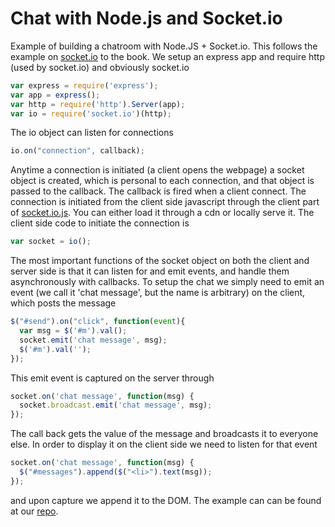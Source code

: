 # Chat with Node.js and Socket.io

Example of building a chatroom with Node.JS + Socket.io. This follows the example on [socket.io](http://socket.io/get-started/chat/) to the book. We setup an express app and require http (used by socket.io) and obviously socket.io

```javascript
var express = require('express');
var app = express();
var http = require('http').Server(app);
var io = require('socket.io')(http);
```

The io object can listen for connections

```javascript
io.on("connection", callback);
```
Anytime a connection is initiated (a client opens the webpage) a socket object is created, which is personal to each connection, and that object is passed to the callback. The callback is fired when a client connect. The connection is initiated from the client side javascript through the client part of [socket.io.js](https://cdn.socket.io/socket.io-1.3.5.js). You can either load it through a cdn or locally serve it. The client side code to initiate the connection is

```javascript
var socket = io();
```

The most important functions of the socket object on both the client and server side is that it can listen for and emit events, and handle them asynchronously with callbacks. To setup the chat we simply need to emit an event (we call it 'chat message', but the name is arbitrary) on the client, which posts the message

```javascript
$("#send").on("click", function(event){
  var msg = $('#m').val();
  socket.emit('chat message', msg);
  $('#m').val('');
});
```

This emit event is captured on the server through

```javascript
socket.on('chat message', function(msg) {
  socket.broadcast.emit('chat message', msg);
});
```

The call back gets the value of the message and broadcasts it to everyone else. In order to display it on the client side we need to listen for that event

```javascript
socket.on('chat message', function(msg) {
  $("#messages").append($("<li>").text(msg));
});
```

and upon capture we append it to the DOM. The example can can be found at our [repo](https://github.com/Ashley-Peter-Awesome-Chat-App/chat-it-up).




